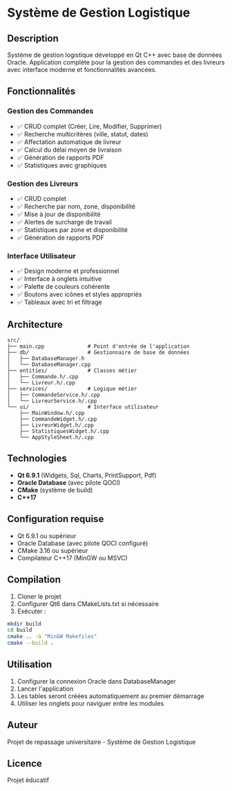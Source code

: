 # Système de Gestion Logistique

## Description
Système de gestion logistique développé en Qt C++ avec base de données Oracle. Application complète pour la gestion des commandes et des livreurs avec interface moderne et fonctionnalités avancées.

## Fonctionnalités

### Gestion des Commandes
- ✅ CRUD complet (Créer, Lire, Modifier, Supprimer)
- ✅ Recherche multicritères (ville, statut, dates)
- ✅ Affectation automatique de livreur
- ✅ Calcul du délai moyen de livraison
- ✅ Génération de rapports PDF
- ✅ Statistiques avec graphiques

### Gestion des Livreurs
- ✅ CRUD complet
- ✅ Recherche par nom, zone, disponibilité
- ✅ Mise à jour de disponibilité
- ✅ Alertes de surcharge de travail
- ✅ Statistiques par zone et disponibilité
- ✅ Génération de rapports PDF

### Interface Utilisateur
- ✅ Design moderne et professionnel
- ✅ Interface à onglets intuitive
- ✅ Palette de couleurs cohérente
- ✅ Boutons avec icônes et styles appropriés
- ✅ Tableaux avec tri et filtrage

## Architecture

```
src/
├── main.cpp              # Point d'entrée de l'application
├── db/                   # Gestionnaire de base de données
│   ├── DatabaseManager.h
│   └── DatabaseManager.cpp
├── entities/             # Classes métier
│   ├── Commande.h/.cpp
│   └── Livreur.h/.cpp
├── services/             # Logique métier
│   ├── CommandeService.h/.cpp
│   └── LivreurService.h/.cpp
└── ui/                   # Interface utilisateur
    ├── MainWindow.h/.cpp
    ├── CommandeWidget.h/.cpp
    ├── LivreurWidget.h/.cpp
    ├── StatistiquesWidget.h/.cpp
    └── AppStyleSheet.h/.cpp
```

## Technologies
- **Qt 6.9.1** (Widgets, Sql, Charts, PrintSupport, Pdf)
- **Oracle Database** (avec pilote QOCI)
- **CMake** (système de build)
- **C++17**

## Configuration requise
- Qt 6.9.1 ou supérieur
- Oracle Database (avec pilote QOCI configuré)
- CMake 3.16 ou supérieur
- Compilateur C++17 (MinGW ou MSVC)

## Compilation

1. Cloner le projet
2. Configurer Qt6 dans CMakeLists.txt si nécessaire
3. Exécuter :
```bash
mkdir build
cd build
cmake .. -G "MinGW Makefiles"
cmake --build .
```

## Utilisation
1. Configurer la connexion Oracle dans DatabaseManager
2. Lancer l'application
3. Les tables seront créées automatiquement au premier démarrage
4. Utiliser les onglets pour naviguer entre les modules

## Auteur
Projet de repassage universitaire - Système de Gestion Logistique

## Licence
Projet éducatif
